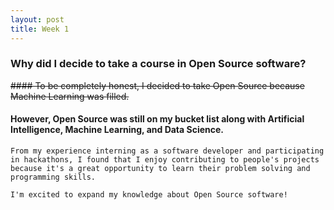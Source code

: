 ```yaml
---
layout: post
title: Week 1
---
```



### Why did I decide to take a course in Open Source software? 

~~#### To be completely honest, I decided to take Open Source because Machine Learning was filled.~~
#### However, Open Source was still on my bucket list along with Artificial Intelligence, Machine Learning, and Data Science.
```
From my experience interning as a software developer and participating in hackathons, I found that I enjoy contributing to people's projects because it's a great opportunity to learn their problem solving and programming skills. 

I'm excited to expand my knowledge about Open Source software!
```

